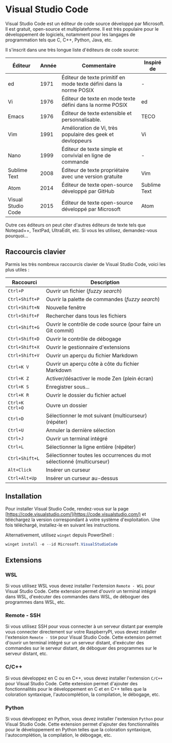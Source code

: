 # Visual Studio Code

Visual Studio Code est un éditeur de code source développé par Microsoft. Il est gratuit, open-source et multiplateforme. Il est très populaire pour le développement de logiciels, notamment pour les langages de programmation tels que C, C++, Python, Java, etc.

Il s'inscrit dans une très longue liste d'éditeurs de code source:

| Éditeur | Année | Commentaire | Inspiré de |
|---------|-------|-------------| -----------|
| ed | 1971 | Éditeur de texte primitif en mode texte défini dans la norme POSIX | - |
| Vi | 1976 | Éditeur de texte en mode texte défini dans la norme POSIX | ed |
| Emacs | 1976 | Éditeur de texte extensible et personnalisable. | TECO |
| Vim | 1991 | Amélioration de Vi, très populaire des geek et devloppeurs | Vi |
| Nano | 1999 | Éditeur de texte simple et convivial en ligne de commande | - |
| Sublime Text | 2008 | Éditeur de texte propriétaire avec une version gratuite | Vim |
| Atom | 2014 | Éditeur de texte open-source développé par GitHub | Sublime Text |
| Visual Studio Code | 2015 | Éditeur de texte open-source développé par Microsoft | Atom |

Outre ces éditeurs on peut citer d'autres éditeurs de texte tels que Notepad++, TextPad, UltraEdit, etc. Si vous les utilisez, demandez-vous pourquoi...

## Raccourcis clavier

Parmis les très nombreux raccourcis clavier de Visual Studio Code, voici les plus utiles :

| Raccourci | Description |
|-----------|-------------|
| `Ctrl+P` | Ouvrir un fichier (*fuzzy search*) |
| `Ctrl+Shift+P` | Ouvrir la palette de commandes (*fuzzy search*) |
| `Ctrl+Shift+N` | Nouvelle fenêtre |
| `Ctrl+Shift+F` | Rechercher dans tous les fichiers |
| `Ctrl+Shift+G` | Ouvrir le contrôle de code source (pour faire un Git commit) |
| `Ctrl+Shift+D` | Ouvrir le contrôle de débogage |
| `Ctrl+Shift+X` | Ouvrir le gestionnaire d'extensions |
| `Ctrl+Shift+V` | Ouvrir un aperçu du fichier Markdown |
| `Ctrl+K V` | Ouvrir un aperçu côte à côte du fichier Markdown |
| `Ctrl+K Z` | Activer/désactiver le mode Zen (plein écran) |
| `Ctrl+K S` | Enregistrer sous... |
| `Ctrl+K R` | Ouvrir le dossier du fichier actuel |
| `Ctrl+K Ctrl+O` | Ouvre un dossier |
| `Ctrl+D` | Sélectionner le mot suivant (multicurseur) (répéter) |
| `Ctrl+U` | Annuler la dernière sélection |
| `Ctrl+J` | Ouvrir un terminal intégré |
| `Ctrl+L` | Sélectionner la ligne entière (répéter) |
| `Ctrl+Shift+L` | Sélectionner toutes les occurrences du mot sélectionné (multicurseur) |
| `Alt+Click` | Insérer un curseur |
| `Ctrl+Alt+Up` | Insérer un curseur au-dessus |

## Installation

Pour installer Visual Studio Code, rendez-vous sur la page [https://code.visualstudio.com/](https://code.visualstudio.com/) et téléchargez la version correspondant à votre système d'exploitation. Une fois téléchargé, installez-le en suivant les instructions.

Alternativement, utilisez `winget` depuis PowerShell :

```powershell
winget install -e --id Microsoft.VisualStudioCode
```

## Extensions

### WSL

Si vous utilisez WSL vous devez installer l'extension `Remote - WSL` pour Visual Studio Code. Cette extension permet d'ouvrir un terminal intégré dans WSL, d'exécuter des commandes dans WSL, de déboguer des programmes dans WSL, etc.

### Remote - SSH

Si vous utilisez SSH pour vous connecter à un serveur distant par exemple vous connecter directement sur votre RaspberryPI, vous devez installer l'extension `Remote - SSH` pour Visual Studio Code. Cette extension permet d'ouvrir un terminal intégré sur un serveur distant, d'exécuter des commandes sur le serveur distant, de déboguer des programmes sur le serveur distant, etc.

### C/C++

Si vous développez en C ou en C++, vous devez installer l'extension `C/C++` pour Visual Studio Code. Cette extension permet d'ajouter des fonctionnalités pour le développement en C et en C++ telles que la coloration syntaxique, l'autocomplétion, la compilation, le débogage, etc.

### Python

Si vous développez en Python, vous devez installer l'extension `Python` pour Visual Studio Code. Cette extension permet d'ajouter des fonctionnalités pour le développement en Python telles que la coloration syntaxique, l'autocomplétion, la compilation, le débogage, etc.